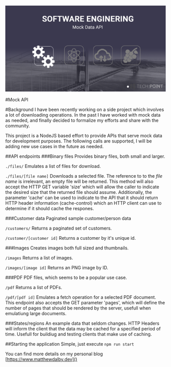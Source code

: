 
![Alt text](images/mock-api.png)

#Mock API

#Background
I have been recently working on a side project which involves a lot of downloading operations. In the past I have worked with mock data as needed, and finally decided to formalize my efforts and share with the community.

This project is a NodeJS based effort to provide APIs that serve mock data for development purposes. The following calls are supported, I will be adding  new use cases in the future as needed.

##API endpoints
###Binary files
Provides binary files, both small and larger.

`./files/`
Emulates a list of files for download.

`./files/[file name]`
Downloads a selected file. The reference to to the *file name* is irrelevant, an empty file will be returned. This method will also accept the HTTP GET variable 'size' which will allow the caller to indicate the desired size that the returned file should assume. Additionally, the parameter 'cache' can be used to indicate to the API that it should return HTTP header information (cache-control) which an HTTP client can use to determine if it should cache the respones.

###Customer data
Paginated sample customer/person data

`/customers/`
Returns a paginated set of customers.

`/customer/[customer id]`
Returns a customer by it's unique id.

###Images
Creates images both full sized and thumbnails.

`/images`
Returns a list of images.

`/images/[image id]`
Returns an PNG image by ID.

###PDF 
PDF files, which seems to be a popular use case.

`/pdf`
Returns a list of PDFs.

`/pdf/[pdf id]`
Emulates a fetch operation for a selected PDF document. This endpoint also accepts the GET parameter 'pages', which will define the number of pages that should be rendered by the server, usefull when emulatiung large documents.


###States/regions
An example data that seldom changes. HTTP Headers will inform the client that the data may be cached for a specified period of time. Usefull for buildiug and testing clients that make use of caching.

##Starting the application
Simple, just execute `npm run start`

You can find more details on my personal blog [https://www.matthewdalby.dev]()